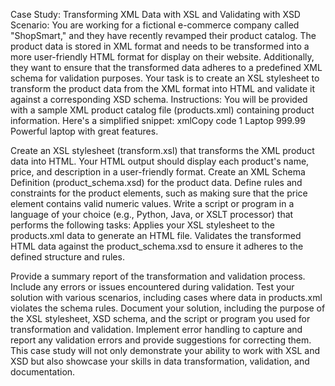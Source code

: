 Case Study: Transforming XML Data with XSL and Validating with XSD
Scenario:
You are working for a fictional e-commerce company called "ShopSmart," and they have recently revamped their product catalog. The product data is stored in XML format and needs to be transformed into a more user-friendly HTML format for display on their website. Additionally, they want to ensure that the transformed data adheres to a predefined XML schema for validation purposes.
Your task is to create an XSL stylesheet to transform the product data from the XML format into HTML and validate it against a corresponding XSD schema.
Instructions:
You will be provided with a sample XML product catalog file (products.xml) containing product information. Here's a simplified snippet:
xmlCopy code
<products>
<product>
<id>1</id>
<name>Laptop</name>
<price>999.99</price>
<description>Powerful laptop with great features.</description>
</product>
<!-- More product entries -->
</products>

Create an XSL stylesheet (transform.xsl) that transforms the XML product data into HTML. Your HTML output should display each product's name, price, and description in a user-friendly format.
Create an XML Schema Definition (product_schema.xsd) for the product data. Define rules and constraints for the product elements, such as making sure that the price element contains valid numeric values.
Write a script or program in a language of your choice (e.g., Python, Java, or XSLT processor) that performs the following tasks:
Applies your XSL stylesheet to the products.xml data to generate an HTML file.
Validates the transformed HTML data against the product_schema.xsd to ensure it adheres to the defined structure and rules.

Provide a summary report of the transformation and validation process. Include any errors or issues encountered during validation.
Test your solution with various scenarios, including cases where data in products.xml violates the schema rules.
Document your solution, including the purpose of the XSL stylesheet, XSD schema, and the script or program you used for transformation and validation.
Implement error handling to capture and report any validation errors and provide suggestions for correcting them.
This case study will not only demonstrate your ability to work with XSL and XSD but also showcase your skills in data transformation, validation, and documentation.
